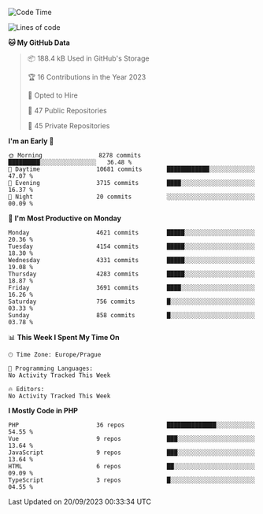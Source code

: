 <!--START_SECTION:waka-->
![Code Time](http://img.shields.io/badge/Code%20Time-1%2C583%20hrs%2058%20mins-blue)

![Lines of code](https://img.shields.io/badge/From%20Hello%20World%20I%27ve%20Written-7.4%20million%20lines%20of%20code-blue)

**🐱 My GitHub Data** 

> 📦 188.4 kB Used in GitHub's Storage 
 > 
> 🏆 16 Contributions in the Year 2023
 > 
> 💼 Opted to Hire
 > 
> 📜 47 Public Repositories 
 > 
> 🔑 45 Private Repositories 
 > 
**I'm an Early 🐤** 

```text
🌞 Morning                8278 commits        █████████░░░░░░░░░░░░░░░░   36.48 % 
🌆 Daytime                10681 commits       ████████████░░░░░░░░░░░░░   47.07 % 
🌃 Evening                3715 commits        ████░░░░░░░░░░░░░░░░░░░░░   16.37 % 
🌙 Night                  20 commits          ░░░░░░░░░░░░░░░░░░░░░░░░░   00.09 % 
```
📅 **I'm Most Productive on Monday** 

```text
Monday                   4621 commits        █████░░░░░░░░░░░░░░░░░░░░   20.36 % 
Tuesday                  4154 commits        █████░░░░░░░░░░░░░░░░░░░░   18.30 % 
Wednesday                4331 commits        █████░░░░░░░░░░░░░░░░░░░░   19.08 % 
Thursday                 4283 commits        █████░░░░░░░░░░░░░░░░░░░░   18.87 % 
Friday                   3691 commits        ████░░░░░░░░░░░░░░░░░░░░░   16.26 % 
Saturday                 756 commits         █░░░░░░░░░░░░░░░░░░░░░░░░   03.33 % 
Sunday                   858 commits         █░░░░░░░░░░░░░░░░░░░░░░░░   03.78 % 
```


📊 **This Week I Spent My Time On** 

```text
🕑︎ Time Zone: Europe/Prague

💬 Programming Languages: 
No Activity Tracked This Week

🔥 Editors: 
No Activity Tracked This Week
```

**I Mostly Code in PHP** 

```text
PHP                      36 repos            ██████████████░░░░░░░░░░░   54.55 % 
Vue                      9 repos             ███░░░░░░░░░░░░░░░░░░░░░░   13.64 % 
JavaScript               9 repos             ███░░░░░░░░░░░░░░░░░░░░░░   13.64 % 
HTML                     6 repos             ██░░░░░░░░░░░░░░░░░░░░░░░   09.09 % 
TypeScript               3 repos             █░░░░░░░░░░░░░░░░░░░░░░░░   04.55 % 
```




 Last Updated on 20/09/2023 00:33:34 UTC
<!--END_SECTION:waka-->
<!--
**AlexKratky/AlexKratky** is a ✨ _special_ ✨ repository because its `README.md` (this file) appears on your GitHub profile.

Here are some ideas to get you started:

- 🔭 I’m currently working on ...
- 🌱 I’m currently learning ...
- 👯 I’m looking to collaborate on ...
- 🤔 I’m looking for help with ...
- 💬 Ask me about ...
- 📫 How to reach me: ...
- 😄 Pronouns: ...
- ⚡ Fun fact: ...
-->
